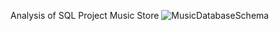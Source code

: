 Analysis of SQL Project Music Store
![MusicDatabaseSchema](https://github.com/0111rajankit/Music_Store_Analysis/assets/134773120/47652167-499a-4c4e-90ba-611a9352bb40)
